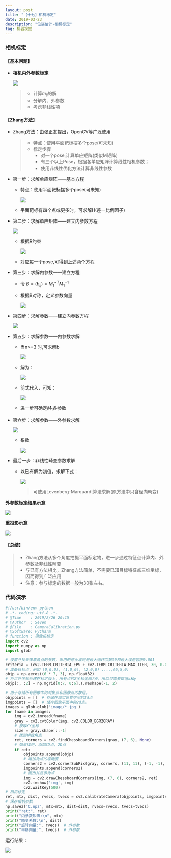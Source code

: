 ```yaml
---
layout: post
title: "【十七】相机标定"
date: 2019-03-23
description: "位姿估计-相机标定"
tag: 机器视觉
---
```

### 相机标定

#### 【基本问题】

- **相机内外参数标定**

  ![](https://eveseven.oss-cn-shanghai.aliyuncs.com/20190227152254.png)

  > - 计算$m_{ij}$的解
  > - 分解内、外参数
  > - 考虑非线性项

#### 【Zhang方法】

- Zhang方法：由张正友提出，OpenCV等广泛使用

  > - 特点：使用平面靶标摆多个pose(可未知)
  > - 标定步骤
  >   - 对一个pose,计算单应矩阵(类似M矩阵)
  >   - 有三个以上Pose，根据各单应矩阵计算线性相机参数；
  >   - 使用非线性优化方法计算非线性参数

- 第一步：求解单应矩阵——基本方程

  - 特点：使用平面靶标摆多个pose(可未知)

    ![](https://eveseven.oss-cn-shanghai.aliyuncs.com/20190227152710.png)

  - 平面靶标有四个点或更多时，可求解H(差一比例因子)

- 第二步：求解单应矩阵——建立内参数方程

  ![](https://eveseven.oss-cn-shanghai.aliyuncs.com/20190227152857.png)

  - 根据R约束

    ![](https://eveseven.oss-cn-shanghai.aliyuncs.com/20190227152920.png)

  - 对应每一个pose,可得到上述两个方程

- 第三步：求解内参数——建立方程

  - 令 $B=(b_{ij})=M_1^{-T}M_1^{-1}$

  - 根据B对称，定义参数向量

    ![](https://eveseven.oss-cn-shanghai.aliyuncs.com/20190227153140.png)

- 第四步：求解参数——建立内参数方程

  ![](https://eveseven.oss-cn-shanghai.aliyuncs.com/20190227153428.png)

- 第五步：求解参数——内参数求解

  - 当n>=3 时,可求解b

    ![](https://eveseven.oss-cn-shanghai.aliyuncs.com/20190227153504.png)

  - 解为：

    ![](https://eveseven.oss-cn-shanghai.aliyuncs.com/20190227153528.png)

  - 前式代入，可知：

    ![](https://eveseven.oss-cn-shanghai.aliyuncs.com/20190227153547.png)

  - 进一步可确定$M_1$各参数

- 第六步：求解参数——外参数求解

  ![](https://eveseven.oss-cn-shanghai.aliyuncs.com/20190227153634.png)

  - 系数

    ![](https://eveseven.oss-cn-shanghai.aliyuncs.com/20190227153717.png)

- 最后一步：非线性畸变参数求解

  - 以已有解为初值，求解下式：

    ![](https://eveseven.oss-cn-shanghai.aliyuncs.com/20190227153752.png)

    > 可使用Levenberg-Marquardt算法求解(原方法中只含径向畸变)

**外参数标定结果示意**

![](https://eveseven.oss-cn-shanghai.aliyuncs.com/20190227153933.png)

**重投影示意**

![](https://eveseven.oss-cn-shanghai.aliyuncs.com/20190227153950.png)

#### 【总结】

> - Zhang方法从多个角度拍摄平面标定物，进一步通过特征点计算内、外参数及非线性畸变
> - 与已有方法相比，Zhang方法简单，不需要已知目标特征点三维坐标，因而得到广泛应用
> - 注意：参与标定的数据一般为30张左右。

### 代码演示

```python
#!/usr/bin/env python
# -*- coding: utf-8 -*-
# @Time    : 2019/2/26 20:15
# @Author  : Seven
# @File    : CameraCalibration.py
# @Software: PyCharm
# function : 摄像机标定
import cv2
import numpy as np
import glob

# 设置寻找亚像素角点的参数，采用的停止准则是最大循环次数30和最大误差容限0.001
criteria = (cv2.TERM_CRITERIA_EPS + cv2.TERM_CRITERIA_MAX_ITER, 30, 0.001)
# 准备目标点，例如 (0,0,0), (1,0,0), (2,0,0) ....,(6,5,0)
objp = np.zeros((6 * 7, 3), np.float32)
# 将世界坐标系建在标定板上，所有点的Z坐标全部为0，所以只需要赋值x和y
objp[:, :2] = np.mgrid[0:7, 0:6].T.reshape(-1, 2)

# 用于存储所有图像中的对象点和图像点的数组。
objpoints = []  # 存储在现实世界空间的3d点
imgpoints = []  # 储存图像平面中的2d点。
images = glob.glob('image/*.jpg')
for fname in images:
    img = cv2.imread(fname)
    gray = cv2.cvtColor(img, cv2.COLOR_BGR2GRAY)
    # 获取XY坐标
    size = gray.shape[::-1]
    # 找到棋盘角点
    ret, corners = cv2.findChessboardCorners(gray, (7, 6), None)
    # 如果找到，添加3D点，2D点
    if ret:
        objpoints.append(objp)
        # 增加角点的准确度
        corners2 = cv2.cornerSubPix(gray, corners, (11, 11), (-1, -1), criteria)
        imgpoints.append(corners2)
        # 画出并显示角点
        img = cv2.drawChessboardCorners(img, (7, 6), corners2, ret)
        cv2.imshow('img', img)
        cv2.waitKey(500)
# 相机标定
ret, mtx, dist, rvecs, tvecs = cv2.calibrateCamera(objpoints, imgpoints, size, None, None)
# 保存相机参数
np.savez('C.npz', mtx=mtx, dist=dist, rvecs=rvecs, tvecs=tvecs)
print("ret:", ret)
print("内参数矩阵:\n", mtx)
print("畸变系数:\n", dist)
print("旋转向量:", rvecs)  # 外参数
print("平移向量:", tvecs)  # 外参数
```

运行结果：

![](https://eveseven.oss-cn-shanghai.aliyuncs.com/20190228215354.png)